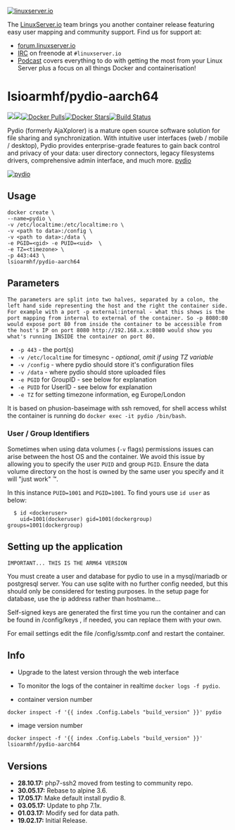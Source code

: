 [linuxserverurl]: https://linuxserver.io
[forumurl]: https://forum.linuxserver.io
[ircurl]: https://www.linuxserver.io/irc/
[podcasturl]: https://www.linuxserver.io/podcast/
[appurl]: https://pydio.com/
[hub]: https://hub.docker.com/r/lsioarmhf/pydio-aarch64/

[![linuxserver.io](https://raw.githubusercontent.com/linuxserver/docker-templates/master/linuxserver.io/img/linuxserver_medium.png)][linuxserverurl]

The [LinuxServer.io][linuxserverurl] team brings you another container release featuring easy user mapping and community support. Find us for support at:
* [forum.linuxserver.io][forumurl]
* [IRC][ircurl] on freenode at `#linuxserver.io`
* [Podcast][podcasturl] covers everything to do with getting the most from your Linux Server plus a focus on all things Docker and containerisation!

# lsioarmhf/pydio-aarch64
[![](https://images.microbadger.com/badges/version/lsioarmhf/pydio-aarch64.svg)](https://microbadger.com/images/lsioarmhf/pydio-aarch64 "Get your own version badge on microbadger.com")[![](https://images.microbadger.com/badges/image/lsioarmhf/pydio-aarch64.svg)](http://microbadger.com/images/lsioarmhf/pydio-aarch64 "Get your own image badge on microbadger.com")[![Docker Pulls](https://img.shields.io/docker/pulls/lsioarmhf/pydio-aarch64.svg)][hub][![Docker Stars](https://img.shields.io/docker/stars/lsioarmhf/pydio-aarch64.svg)][hub][![Build Status](https://ci.linuxserver.io/buildStatus/icon?job=Docker-Builders/arm64/arm64-pydio)](https://ci.linuxserver.io/job/Docker-Builders/job/arm64/job/arm64-pydio/)

Pydio (formerly AjaXplorer) is a mature open source software solution for file sharing and synchronization. With intuitive user interfaces (web / mobile / desktop), Pydio provides enterprise-grade features to gain back control and privacy of your data: user directory connectors, legacy filesystems drivers, comprehensive admin interface, and much more. [pydio][appurl]


[![pydio](https://raw.githubusercontent.com/linuxserver/docker-templates/master/linuxserver.io/img/pydio-banner.png)][appurl]

## Usage

```
docker create \
--name=pydio \
-v /etc/localtime:/etc/localtime:ro \
-v <path to data>:/config \
-v <path to data>:/data \
-e PGID=<gid> -e PUID=<uid>  \
-e TZ=<timezone> \
-p 443:443 \
lsioarmhf/pydio-aarch64
```

## Parameters

`The parameters are split into two halves, separated by a colon, the left hand side representing the host and the right the container side. 
For example with a port -p external:internal - what this shows is the port mapping from internal to external of the container.
So -p 8080:80 would expose port 80 from inside the container to be accessible from the host's IP on port 8080
http://192.168.x.x:8080 would show you what's running INSIDE the container on port 80.`


* `-p 443` - the port(s)
* `-v /etc/localtime` for timesync - *optional*, *omit if using TZ variable*
* `-v /config` - where pydio should store it's configuration files
* `-v /data` - where pydio should store uploaded files
* `-e PGID` for GroupID - see below for explanation
* `-e PUID` for UserID - see below for explanation
* `-e TZ` for setting timezone information, eg Europe/London

It is based on phusion-baseimage with ssh removed, for shell access whilst the container is running do `docker exec -it pydio /bin/bash`.

### User / Group Identifiers

Sometimes when using data volumes (`-v` flags) permissions issues can arise between the host OS and the container. We avoid this issue by allowing you to specify the user `PUID` and group `PGID`. Ensure the data volume directory on the host is owned by the same user you specify and it will "just work" ™.

In this instance `PUID=1001` and `PGID=1001`. To find yours use `id user` as below:

```
  $ id <dockeruser>
    uid=1001(dockeruser) gid=1001(dockergroup) groups=1001(dockergroup)
```

## Setting up the application 
`IMPORTANT... THIS IS THE ARM64 VERSION`

You must create a user and database for pydio to use in a mysql/mariadb or postgresql server. You can use sqlite with no further config needed, but this should only be considered for testing purposes.
In the setup page for database, use the ip address rather than hostname...

Self-signed keys are generated the first time you run the container and can be found in /config/keys , if needed, you can replace them with your own.

For email settings edit the file /config/ssmtp.conf and restart the container.


## Info
* Upgrade to the latest version through the web interface
* To monitor the logs of the container in realtime `docker logs -f pydio`.

* container version number 

`docker inspect -f '{{ index .Config.Labels "build_version" }}' pydio`

* image version number

`docker inspect -f '{{ index .Config.Labels "build_version" }}' lsioarmhf/pydio-aarch64`

## Versions

+ **28.10.17:** php7-ssh2 moved from testing to community repo.
+ **30.05.17:** Rebase to alpine 3.6.
+ **17.05.17:** Make default install pydio 8.
+ **03.05.17:** Update to php 7.1x.
+ **01.03.17:** Modify sed for data path.
+ **19.02.17:** Initial Release.
